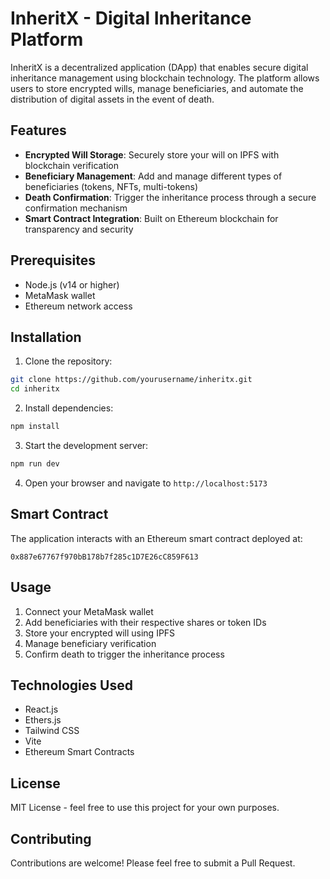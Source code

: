 # InheritX - Digital Inheritance Platform

InheritX is a decentralized application (DApp) that enables secure digital inheritance management using blockchain technology. The platform allows users to store encrypted wills, manage beneficiaries, and automate the distribution of digital assets in the event of death.

## Features

- **Encrypted Will Storage**: Securely store your will on IPFS with blockchain verification
- **Beneficiary Management**: Add and manage different types of beneficiaries (tokens, NFTs, multi-tokens)
- **Death Confirmation**: Trigger the inheritance process through a secure confirmation mechanism
- **Smart Contract Integration**: Built on Ethereum blockchain for transparency and security

## Prerequisites

- Node.js (v14 or higher)
- MetaMask wallet
- Ethereum network access

## Installation

1. Clone the repository:
```bash
git clone https://github.com/yourusername/inheritx.git
cd inheritx
```

2. Install dependencies:
```bash
npm install
```

3. Start the development server:
```bash
npm run dev
```

4. Open your browser and navigate to `http://localhost:5173`

## Smart Contract

The application interacts with an Ethereum smart contract deployed at:
```
0x887e67767f970bB178b7f285c1D7E26cC859F613
```

## Usage

1. Connect your MetaMask wallet
2. Add beneficiaries with their respective shares or token IDs
3. Store your encrypted will using IPFS
4. Manage beneficiary verification
5. Confirm death to trigger the inheritance process

## Technologies Used

- React.js
- Ethers.js
- Tailwind CSS
- Vite
- Ethereum Smart Contracts

## License

MIT License - feel free to use this project for your own purposes.

## Contributing

Contributions are welcome! Please feel free to submit a Pull Request. 